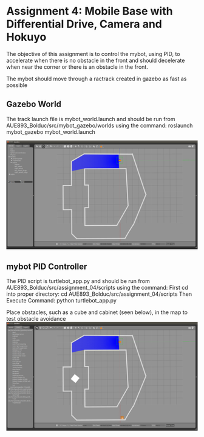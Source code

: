 # Assignment 4: Mobile Base with Differential Drive, Camera and Hokuyo 

The objective of this assignment is to control the mybot, using PID, to accelerate when there is no obstacle in the front and should decelerate when near the
corner or there is an obstacle in the front. 

The mybot should move through a ractrack created in gazebo as fast as possible

## Gazebo World
The track launch file is mybot_world.launch and should be run from AUE893_Bolduc/src/mybot_gazebo/worlds using the command:
roslaunch mybot_gazebo mybot_world.launch

![alt tag](https://github.com/bolduc-drew/AUE893_Bolduc/blob/master/src/assignment_04/raceTrack.png)

## mybot PID Controller
The PID script is turtlebot_app.py and should be run from AUE893_Bolduc/src/assignment_04/scripts using the command:
First cd into proper directory:
cd AUE893_Bolduc/src/assignment_04/scripts
Then Execute Command:
python turtlebot_app.py

Place obstacles, such as a cube and cabinet (seen below), in the map to test obstacle avoidance
![alt tag](https://github.com/bolduc-drew/AUE893_Bolduc/blob/master/src/assignment_04/raceTrack_obstacles.png)
